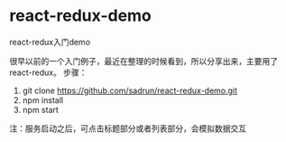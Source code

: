 # react-redux-demo
react-redux入门demo

很早以前的一个入门例子，最近在整理的时候看到，所以分享出来，主要用了react-redux。
步骤：
1.  git clone https://github.com/sadrun/react-redux-demo.git
2.  npm install
3.  npm start


注：服务启动之后，可点击标题部分或者列表部分，会模拟数据交互